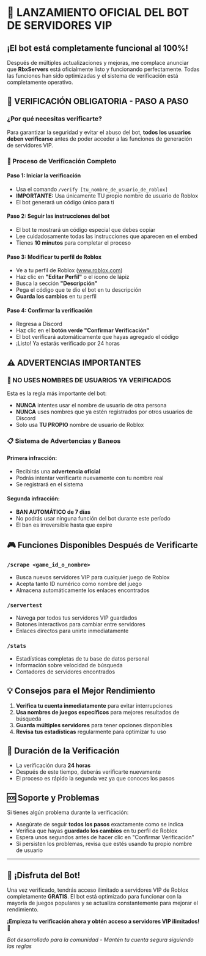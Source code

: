 
# 🎉 LANZAMIENTO OFICIAL DEL BOT DE SERVIDORES VIP

## ¡El bot está completamente funcional al 100%!

Después de múltiples actualizaciones y mejoras, me complace anunciar que **RbxServers** está oficialmente listo y funcionando perfectamente. Todas las funciones han sido optimizadas y el sistema de verificación está completamente operativo.

## 🔐 VERIFICACIÓN OBLIGATORIA - PASO A PASO

### ¿Por qué necesitas verificarte?
Para garantizar la seguridad y evitar el abuso del bot, **todos los usuarios deben verificarse** antes de poder acceder a las funciones de generación de servidores VIP.

### 📝 Proceso de Verificación Completo

#### Paso 1: Iniciar la verificación
- Usa el comando `/verify [tu_nombre_de_usuario_de_roblox]`
- **IMPORTANTE:** Usa únicamente TU propio nombre de usuario de Roblox
- El bot generará un código único para ti

#### Paso 2: Seguir las instrucciones del bot
- El bot te mostrará un código especial que debes copiar
- Lee cuidadosamente todas las instrucciones que aparecen en el embed
- Tienes **10 minutos** para completar el proceso

#### Paso 3: Modificar tu perfil de Roblox
- Ve a tu perfil de Roblox (www.roblox.com)
- Haz clic en **"Editar Perfil"** o el ícono de lápiz
- Busca la sección **"Descripción"**
- Pega el código que te dio el bot en tu descripción
- **Guarda los cambios** en tu perfil

#### Paso 4: Confirmar la verificación
- Regresa a Discord
- Haz clic en el **botón verde "Confirmar Verificación"**
- El bot verificará automáticamente que hayas agregado el código
- ¡Listo! Ya estarás verificado por 24 horas

## ⚠️ ADVERTENCIAS IMPORTANTES

### 🚫 NO USES NOMBRES DE USUARIOS YA VERIFICADOS
Esta es la regla más importante del bot:

- **NUNCA** intentes usar el nombre de usuario de otra persona
- **NUNCA** uses nombres que ya estén registrados por otros usuarios de Discord
- Solo usa **TU PROPIO** nombre de usuario de Roblox

### 📋 Sistema de Advertencias y Baneos

#### Primera infracción:
- Recibirás una **advertencia oficial**
- Podrás intentar verificarte nuevamente con tu nombre real
- Se registrará en el sistema

#### Segunda infracción:
- **BAN AUTOMÁTICO de 7 días**
- No podrás usar ninguna función del bot durante este período
- El ban es irreversible hasta que expire

## 🎮 Funciones Disponibles Después de Verificarte

### `/scrape <game_id_o_nombre>`
- Busca nuevos servidores VIP para cualquier juego de Roblox
- Acepta tanto ID numérico como nombre del juego
- Almacena automáticamente los enlaces encontrados

### `/servertest`
- Navega por todos tus servidores VIP guardados
- Botones interactivos para cambiar entre servidores
- Enlaces directos para unirte inmediatamente

### `/stats`
- Estadísticas completas de tu base de datos personal
- Información sobre velocidad de búsqueda
- Contadores de servidores encontrados

## 💡 Consejos para el Mejor Rendimiento

1. **Verifica tu cuenta inmediatamente** para evitar interrupciones
2. **Usa nombres de juegos específicos** para mejores resultados de búsqueda
3. **Guarda múltiples servidores** para tener opciones disponibles
4. **Revisa tus estadísticas** regularmente para optimizar tu uso

## 🔄 Duración de la Verificación

- La verificación dura **24 horas**
- Después de este tiempo, deberás verificarte nuevamente
- El proceso es rápido la segunda vez ya que conoces los pasos

## 🆘 Soporte y Problemas

Si tienes algún problema durante la verificación:
- Asegúrate de seguir **todos los pasos** exactamente como se indica
- Verifica que hayas **guardado los cambios** en tu perfil de Roblox
- Espera unos segundos antes de hacer clic en "Confirmar Verificación"
- Si persisten los problemas, revisa que estés usando tu propio nombre de usuario

---

## 🎊 ¡Disfruta del Bot!

Una vez verificado, tendrás acceso ilimitado a servidores VIP de Roblox completamente **GRATIS**. El bot está optimizado para funcionar con la mayoría de juegos populares y se actualiza constantemente para mejorar el rendimiento.

**¡Empieza tu verificación ahora y obtén acceso a servidores VIP ilimitados!** 🚀

*Bot desarrollado para la comunidad - Mantén tu cuenta segura siguiendo las reglas*
